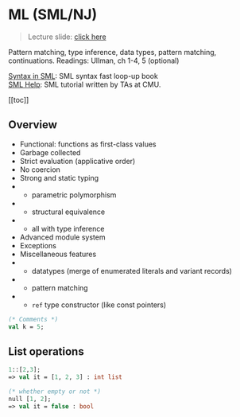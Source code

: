 # ML (SML/NJ)

> Lecture slide: [click here](https://www.kdocs.cn/p/107488041032)

Pattern matching, type inference, data types, pattern matching, continuations.
Readings: Ullman, ch 1-4, 5 (optional)

[Syntax in SML](http://rigaux.org/language-study/syntax-across-languages-per-language/SML.html): SML syntax fast loop-up book
<br>
[SML Help](https://smlhelp.github.io/book/index.html): SML tutorial written by TAs at CMU.

[[toc]]

## Overview

- Functional: functions as first-class values
- Garbage collected
- Strict evaluation (applicative order)
- No coercion
- Strong and static typing
- - parametric polymorphism
- - structural equivalence
- - all with type inference
- Advanced module system
- Exceptions
- Miscellaneous features
- - datatypes (merge of enumerated literals and variant records)
- - pattern matching
- - `ref` type constructor (like const pointers)

```sml
(* Comments *)
val k = 5;
```

## List operations

```sml
1::[2,3];
=> val it = [1, 2, 3] : int list

(* whether empty or not *)
null [1, 2];
=> val it = false : bool


```
